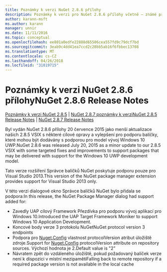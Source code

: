 ```yaml
---
title: Poznámky k verzi NuGet 2.8.6 přílohy
description: Poznámky k verzi pro NuGet 2.8.6 přílohy včetně – známé problémy, opravy chyb, přidaných funkcí a chcete.
author: karann-msft
ms.author: karann
manager: unnir
ms.date: 11/11/2016
ms.topic: conceptual
ms.openlocfilehash: ee801a0edfe22888d65506cea557fd9c79dcf7bd
ms.sourcegitcommit: 3eab9c4dd41ea7ccd2c28bb5ab16f6fbbec13708
ms.translationtype: MT
ms.contentlocale: cs-CZ
ms.lasthandoff: 04/26/2018
ms.locfileid: "31819715"
---
```

# <a name="nuget-286-release-notes"></a><span data-ttu-id="ad758-103">Poznámky k verzi NuGet 2.8.6 přílohy</span><span class="sxs-lookup"><span data-stu-id="ad758-103">NuGet 2.8.6 Release Notes</span></span>

<span data-ttu-id="ad758-104">[Poznámky k verzi NuGet 2.8.5](../release-notes/nuget-2.8.5.md) | [NuGet 2.8.7 poznámky k verzi](../release-notes/nuget-2.8.7.md)</span><span class="sxs-lookup"><span data-stu-id="ad758-104">[NuGet 2.8.5 Release Notes](../release-notes/nuget-2.8.5.md) | [NuGet 2.8.7 Release Notes](../release-notes/nuget-2.8.7.md)</span></span>

<span data-ttu-id="ad758-105">Byl vydán NuGet 2.8.6 přílohy 20 července 2015 jako menší aktualizace našich 2.8.5 VSIX s některé cílové opravy a vylepšení pro podporu balíčky, které mohou být dodávány s podporou pro model vývoj Windows 10 UWP.</span><span class="sxs-lookup"><span data-stu-id="ad758-105">NuGet 2.8.6 was released July 20, 2015 as a minor update to our 2.8.5 VSIX with some targeted fixes and improvements to support packages that may be delivered with support for the Windows 10 UWP development model.</span></span>

<span data-ttu-id="ad758-106">Tato verze rozšíření Správce balíčků NuGet poskytuje podporu pouze pro Visual Studio 2013.</span><span class="sxs-lookup"><span data-stu-id="ad758-106">This version of the NuGet package manager extension provides support for Visual Studio 2013 only.</span></span>

<span data-ttu-id="ad758-107">V této verzi dialogové okno Správce balíčků NuGet bylo přidala se podpora:</span><span class="sxs-lookup"><span data-stu-id="ad758-107">In this release, the NuGet Package Manager dialog had support added for:</span></span>

* <span data-ttu-id="ad758-108">Zavedly UAP cílový Framework Přezdívka pro podporu vývoj aplikací pro Windows 10.</span><span class="sxs-lookup"><span data-stu-id="ad758-108">Introduced the UAP Target Framework Moniker to support Windows 10 Application Development.</span></span>
* <span data-ttu-id="ad758-109">Koncové body verze 3 protokolu NuGet</span><span class="sxs-lookup"><span data-stu-id="ad758-109">NuGet protocol version 3 endpoints</span></span>
* <span data-ttu-id="ad758-110">Podpora pro [Nuget.Config](../consume-packages/configuring-nuget-behavior.md) vlastnost protocolVersion atribut úložiště zdroje.</span><span class="sxs-lookup"><span data-stu-id="ad758-110">Support for [Nuget.Config](../consume-packages/configuring-nuget-behavior.md) protocolVersion attribute on repository sources.</span></span> <span data-ttu-id="ad758-111">Výchozí hodnota je 2.</span><span class="sxs-lookup"><span data-stu-id="ad758-111">Default value is "2"</span></span>
* <span data-ttu-id="ad758-112">Návratem zpět do vzdáleného úložiště, pokud požadovaný balíček verze není k dispozici v místní mezipaměti</span><span class="sxs-lookup"><span data-stu-id="ad758-112">Falling back to remote repository if a required package version is not available in the local cache</span></span>